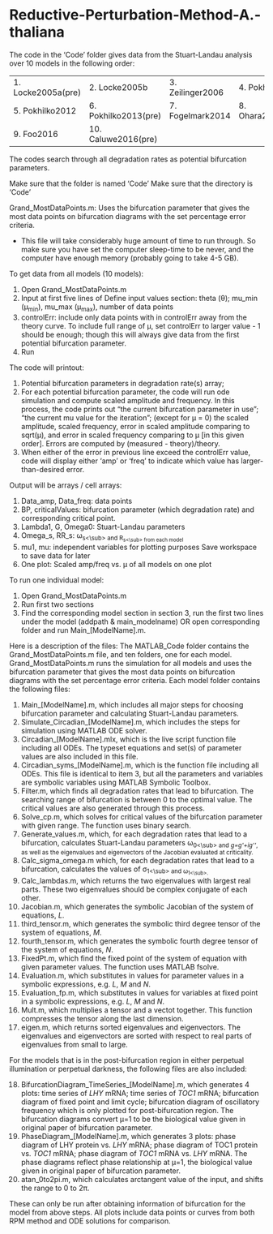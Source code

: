 # Reductive-Perturbation-Method-A.-thaliana

The code in the ‘Code’ folder gives data from the Stuart-Landau analysis over 10 models in the following order:

<table>
<tr>
    <td>1. Locke2005a(pre)</td>
    <td>2. Locke2005b</td>
    <td>3. Zeilinger2006</td>
    <td>4. Pokhilko2010</td>
</tr>
<tr>
    <td>5. Pokhilko2012</td>
    <td>6. Pokhilko2013(pre)</td>
    <td>7. Fogelmark2014</td>
    <td>8. Ohara2015(pre)</td>
</tr>
<tr>
    <td>9. Foo2016</td>
    <td>10. Caluwe2016(pre)</td>
    <td></td>
    <td></td>
</tr>
</table>

The codes search through all degradation rates as potential bifurcation parameters.

Make sure that the folder is named ‘Code’
Make sure that the directory is ‘Code’

Grand_MostDataPoints.m: Uses the bifurcation parameter that gives the most data points on bifurcation diagrams with the set percentage error criteria.
* This file will take considerably huge amount of time to run through.  So make sure you have set the computer sleep-time to be never, and the computer have enough memory (probably going to take 4-5 GB).

To get data from all models (10 models):
1. Open Grand_MostDataPoints.m 
2. Input at first five lines of Define input values section: theta (&theta;); mu_min (&mu;<sub>min</sub>), mu_max (&mu;<sub>max</sub>), number of data points
3. controlErr: include only data points with in controlErr away from the theory curve. To include full range of &mu;, set controlErr to larger value - 1 should be enough; though this will always give data from the first potential bifurcation parameter.
4. Run

The code will printout:
1. Potential bifurcation parameters in degradation rate(s) array;
2. For each potential bifurcation parameter, the code will run ode simulation and compute scaled amplitude and frequency.  In this process, the code prints out “the current bifurcation parameter in use”; “the current mu value for the iteration”; (except for &mu; = 0) the scaled amplitude, scaled frequency, error in scaled amplitude comparing to sqrt(&mu;), and error in scaled frequency comparing to &mu; [in this given order].  Errors are computed by (measured - theory)/theory.
3. When either of the error in previous line exceed the controlErr value, code will display either ‘amp’ or ‘freq’ to indicate which value has larger-than-desired error.

Output will be arrays / cell arrays:
1. Data_amp, Data_freq: data points
2. BP, criticalValues: bifurcation parameter (which degradation rate) and corresponding critical point.
3. Lambda1, G, Omega0: Stuart-Landau parameters
4. Omega_s, RR_s: &omega;<sub>s<\sub> and R<sub>s<\sub> from each model
5. mu1, mu: independent variables for plotting purposes
Save workspace to save data for later
6. One plot: Scaled amp/freq vs. &mu; of all models on one plot

To run one individual model:
1. Open Grand_MostDataPoints.m 
2. Run first two sections
3. Find the corresponding model section in section 3, run the first two lines under the model (addpath & main_modelname) OR open corresponding folder and run Main_[ModelName].m.

Here is a description of the files:
The MATLAB_Code folder contains the Grand_MostDataPoints.m file, and ten folders, one for each model.
Grand_MostDataPoints.m runs the simulation for all models and uses the bifurcation parameter that gives the most data points on bifurcation diagrams with the set percentage error criteria.  Each model folder contains the following files:

1. Main_[ModelName].m, which includes all major steps for choosing bifurcation parameter and calculating Stuart-Landau parameters.
2. Simulate_Circadian_[ModelName].m, which includes the steps for simulation using MATLAB ODE solver.
3. Circadian_[ModelName].mlx, which is the live script function file including all ODEs.  The typeset equations and set(s) of parameter values are also included in this file.
4. Circadian_syms_[ModelName].m, which is the function file including all ODEs.  This file is identical to item 3, but all the parameters and variables are symbolic variables using MATLAB Symbolic Toolbox.
5. Filter.m, which finds all degradation rates that lead to bifurcation.  The searching range of bifurcation is between 0 to the optimal value.  The critical values are also generated through this process.
6. Solve_cp.m, which solves for critical values of the bifurcation parameter with given range.  The function uses binary search.
7. Generate_values.m, which, for each degradation rates that lead to a bifurcation, calculates Stuart-Landau parameters &omega;<sub>0<\sub> and _g=g'+ig''_, as well as the eigenvalues and eigenvectors of the Jacobian evaluated at criticality.
8. Calc_sigma_omega.m which, for each degradation rates that lead to a bifurcation, calculates the values of &sigma;<sub>1<\sub> and &omega;<sub>1<\sub>.
9. Calc_lambdas.m, which returns the two eigenvalues with largest real parts.  These two eigenvalues should be complex conjugate of each other.
10. Jacobian.m, which generates the symbolic Jacobian of the system of equations, _L_.
11. third_tensor.m, which generates the symbolic third degree tensor of the system of equations, _M_.
12. fourth_tensor.m, which generates the symbolic fourth degree tensor of the system of equations, _N_.
13. FixedPt.m, which find the fixed point of the system of equation with given parameter values.  The function uses MATLAB fsolve.
14. Evaluation.m, which substitutes in values for parameter values in a symbolic expressions, e.g. _L_, _M_ and _N_.
15. Evaluation_fp.m, which substitutes in values for variables at fixed point in a symbolic expressions, e.g. _L_, _M_ and _N_.
16. Mult.m, which multiplies a tensor and a vectot together.  This function compresses the tensor along the last dimension.
17. eigen.m, which returns sorted eigenvalues and eigenvectors.  The eigenvalues and eigenvectors are sorted with respect to real parts of eigenvalues from small to large.

For the models that is in the post-bifurcation region in either perpetual illumination or perpetual darkness, the following files are also included:

18. BifurcationDiagram_TimeSeries_[ModelName].m, which generates 4 plots: time series of _LHY_ mRNA; time series of _TOC1_ mRNA; bifurcation diagram of fixed point and limit cycle; bifurcation diagram of oscillatory frequency which is only plotted for post-bifurcation region.  The bifurcation diagrams convert &mu;=1 to be the biological value given in original paper of bifurcation parameter.
19. PhaseDiagram_[ModelName].m, which generates 3 plots: phase diagram of LHY protein vs. _LHY_ mRNA; phase diagram of TOC1 protein vs. _TOC1_ mRNA; phase diagram of _TOC1_ mRNA vs. _LHY_ mRNA.  The phase diagrams reflect phase relationship at &mu;=1, the biological value given in original paper of bifurcation parameter.
20. atan_0to2pi.m, which calculates arctangent value of the input, and shifts the range to 0 to 2&pi;.

These can only be run after obtaining information of bifurcation for the model from above steps.  All plots include data points or curves from both RPM method and ODE solutions for comparison.
